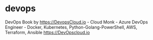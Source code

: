 # devops
DevOps Book by https://DevopsCloud.io - Cloud Monk - Azure DevOps Engineer - Docker, Kubernetes, Python-Golang-PowerShell, AWS, Terraform, Ansible
https://DevOpscloud.io
